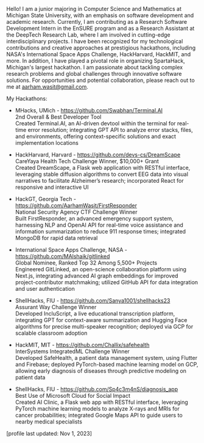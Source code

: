 <!--
**AarhamWasit/AarhamWasit** is a ✨ _special_ ✨ repository because its `README.md` (this file) appears on your GitHub profile.

Here are some ideas to get you started:

- 🔭 I’m currently working on ...
- 🌱 I’m currently learning ...
- 👯 I’m looking to collaborate on ...
- 🤔 I’m looking for help with ...
- 💬 Ask me about ...
- 📫 How to reach me: ...
- 😄 Pronouns: ...
- ⚡ Fun fact: ...
-->

Hello! I am a junior majoring in Computer Science and Mathematics at Michigan State University, with an emphasis on software development and academic research. Currently, I am contributing as a Research Software Development Intern in the EnSURE program and as a Research Assistant at the DeepTech Research Lab, where I am involved in cutting-edge interdisciplinary projects. I have been recognized for my technological contributions and creative approaches at prestigious hackathons, including NASA's International Space Apps Challenge, HackHarvard, HackMIT, and more. In addition, I have played a pivotal role in organizing SpartaHack, Michigan's largest hackathon. I am passionate about tackling complex research problems and global challenges through innovative software solutions. For opportunities and potential collaboration, please reach out to me at aarham.wasit@gmail.com.

My Hackathons:

- MHacks, UMich - https://github.com/Swabhan/Terminal.AI  
  2nd Overall & Best Developer Tool  
  Created Terminal.AI, an AI-driven devtool within the terminal for real-time error resolution; integrating GPT API to analyze error stacks, files, and environments, offering context-specific solutions and exact implementation locations

- HackHarvard, Harvard - https://github.com/devs-cs/DreamScape  
  CareYaya Health Tech Challenge Winner, $10,000+ Grant  
  Created DreamScape, a Flask web application with RESTful interface, leveraging stable diffusion algorithms to convert EEG data into visual narratives to facilitate Alzheimer’s research; incorporated React for responsive and interactive UI

- HackGT, Georgia Tech - https://github.com/AarhamWasit/FirstResponder  
  National Security Agency CTF Challenge Winner  
  Built FirstResponder, an advanced emergency support system, harnessing NLP and OpenAI API for real-time voice assistance and information summarization to reduce 911 response times; integrated MongoDB for rapid data retrieval

- International Space Apps Challenge, NASA - https://github.com/MAlshaik/gitlinked  
  Global Nominee, Ranked Top 32 Among 5,500+ Projects  
  Engineered GitLinked, an open-science collaboration platform using Next.js, integrating advanced AI graph embeddings for improved project-contributor matchmaking; utilized GitHub API for data integration and user authentication

- ShellHacks, FIU - https://github.com/Sanya1001/shellhacks23  
  Assurant Way Challenge Winner  
  Developed IncluScript, a live educational transcription platform, integrating GPT for context-aware summarization and Hugging Face algorithms for precise multi-speaker recognition; deployed via GCP for scalable classroom adoption

- HackMIT, MIT - https://github.com/Challix/safehealth  
  InterSystems IntegratedML Challenge Winner  
  Developed SafeHealth, a patient data management system, using Flutter and Firebase; deployed PyTorch-based machine learning model on GCP, allowing early diagnosis of diseases through predictive modeling on patient data

- ShellHacks, FIU - https://github.com/Sp4c3m4nS/diagnosis_app  
  Best Use of Microsoft Cloud for Social Impact  
  Created AI Clinic, a Flask web app with RESTful interface, leveraging PyTorch machine learning models to analyze X-rays and MRIs for cancer probabilities; integrated Google Maps API to guide users to nearby medical specialists

[profile last updated: Nov 1, 2023]

